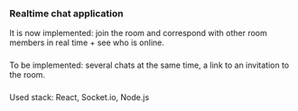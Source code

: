 ### Realtime chat application
It is now implemented: join the room and correspond with other room members in real time + see who is online.
###
To be implemented: several chats at the same time, a link to an invitation to the room.
###
Used stack: React, Socket.io, Node.js
